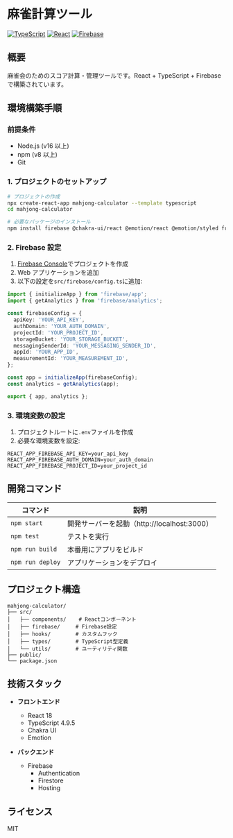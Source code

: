 # 麻雀計算ツール

[![TypeScript](https://img.shields.io/badge/TypeScript-4.9.5-blue.svg)](https://www.typescriptlang.org/)
[![React](https://img.shields.io/badge/React-18.2.0-blue.svg)](https://reactjs.org/)
[![Firebase](https://img.shields.io/badge/Firebase-9.x-orange.svg)](https://firebase.google.com/)

## 概要

麻雀会のためのスコア計算・管理ツールです。React + TypeScript + Firebase で構築されています。

## 環境構築手順

### 前提条件

- Node.js (v16 以上)
- npm (v8 以上)
- Git

### 1. プロジェクトのセットアップ

```bash
# プロジェクトの作成
npx create-react-app mahjong-calculator --template typescript
cd mahjong-calculator

# 必要なパッケージのインストール
npm install firebase @chakra-ui/react @emotion/react @emotion/styled framer-motion
```

### 2. Firebase 設定

1. [Firebase Console](https://console.firebase.google.com/)でプロジェクトを作成
2. Web アプリケーションを追加
3. 以下の設定を`src/firebase/config.ts`に追加:

```typescript
import { initializeApp } from 'firebase/app';
import { getAnalytics } from 'firebase/analytics';

const firebaseConfig = {
  apiKey: 'YOUR_API_KEY',
  authDomain: 'YOUR_AUTH_DOMAIN',
  projectId: 'YOUR_PROJECT_ID',
  storageBucket: 'YOUR_STORAGE_BUCKET',
  messagingSenderId: 'YOUR_MESSAGING_SENDER_ID',
  appId: 'YOUR_APP_ID',
  measurementId: 'YOUR_MEASUREMENT_ID',
};

const app = initializeApp(firebaseConfig);
const analytics = getAnalytics(app);

export { app, analytics };
```

### 3. 環境変数の設定

1. プロジェクトルートに`.env`ファイルを作成
2. 必要な環境変数を設定:

```env
REACT_APP_FIREBASE_API_KEY=your_api_key
REACT_APP_FIREBASE_AUTH_DOMAIN=your_auth_domain
REACT_APP_FIREBASE_PROJECT_ID=your_project_id
```

## 開発コマンド

| コマンド         | 説明                                        |
| ---------------- | ------------------------------------------- |
| `npm start`      | 開発サーバーを起動（http://localhost:3000） |
| `npm test`       | テストを実行                                |
| `npm run build`  | 本番用にアプリをビルド                      |
| `npm run deploy` | アプリケーションをデプロイ                  |

## プロジェクト構造

```
mahjong-calculator/
├── src/
│   ├── components/    # Reactコンポーネント
│   ├── firebase/     # Firebase設定
│   ├── hooks/        # カスタムフック
│   ├── types/        # TypeScript型定義
│   └── utils/        # ユーティリティ関数
├── public/
└── package.json
```

## 技術スタック

- **フロントエンド**

  - React 18
  - TypeScript 4.9.5
  - Chakra UI
  - Emotion

- **バックエンド**
  - Firebase
    - Authentication
    - Firestore
    - Hosting

## ライセンス

MIT
